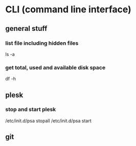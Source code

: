 # CLI (command line interface)

## general stuff

### list file including hidden files
ls -a

### get total, used and available disk space
df -h


## plesk

### stop and start plesk

/etc/init.d/psa stopall
/etc/init.d/psa start

## git



